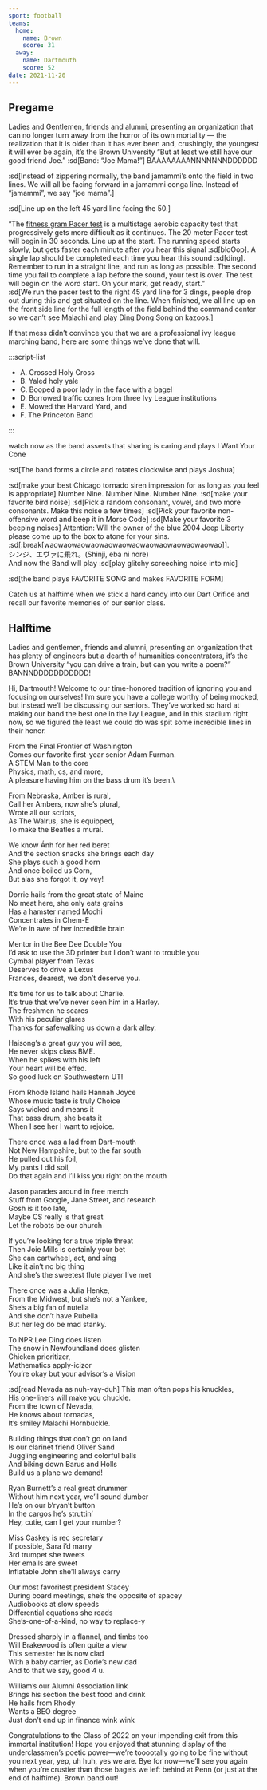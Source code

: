 ```yaml
---
sport: football
teams:
  home:
    name: Brown
    score: 31
  away:
    name: Dartmouth
    score: 52
date: 2021-11-20
---
```


## Pregame

Ladies and Gentlemen, friends and alumni, presenting an organization that can no longer turn away from the horror of its own mortality — the realization that it is older than it has ever been and, crushingly, the youngest it will ever be again, it’s the Brown University “But at least we still have our good friend Joe.” :sd[Band: “Joe Mama!”] BAAAAAAAANNNNNNNDDDDDD

:sd[Instead of zippering normally, the band jamammi’s onto the field in two lines. We will all be facing forward in a jamammi conga line. Instead of “jamammi”, we say “joe mama”.]

:sd[Line up on the left 45 yard line facing the 50.]

“The [fitness gram Pacer test](https://www.youtube.com/watch?v=Y82jDHRrswc) is a multistage aerobic capacity test that progressively gets more difficult as it continues. The 20 meter Pacer test will begin in 30 seconds. Line up at the start. The running speed starts slowly, but gets faster each minute after you hear this signal :sd[bloOop]. A single lap should be completed each time you hear this sound :sd[ding]. Remember to run in a straight line, and run as long as possible. The second time you fail to complete a lap before the sound, your test is over. The test will begin on the word start. On your mark, get ready, start.”\
:sd[We run the pacer test to the right 45 yard line for 3 dings, people drop out during this and get situated on the line. When finished, we all line up on the front side line for the full length of the field behind the command center so we can’t see Malachi and play Ding Dong Song on kazoos.]

If that mess didn’t convince you that we are a professional ivy league marching band, here are some things we’ve done that will.

:::script-list

- A. Crossed Holy Cross
- B. Yaled holy yale
- C. Booped a poor lady in the face with a bagel
- D. Borrowed traffic cones from three Ivy League institutions
- E. Mowed the Harvard Yard, and
- F. The Princeton Band

:::

watch now as the band asserts that sharing is caring and plays I Want Your Cone

:sd[The band forms a circle and rotates clockwise and plays Joshua]

:sd[make your best Chicago tornado siren impression for as long as you feel is appropriate] Number Nine. Number Nine. Number Nine. :sd[make your favorite bird noise] :sd[Pick a random consonant, vowel, and two more consonants. Make this noise a few times] :sd[Pick your favorite non-offensive word and beep it in Morse Code] :sd[Make your favorite 3 beeping noises] Attention: Will the owner of the blue 2004 Jeep Liberty please come up to the box to atone for your sins. :sd[:break[waowaowaowaowaowaowaowaowaowaowaowaowao]].\
シンジ、エヴァに乗れ。(Shinji, eba ni nore)\
And now the Band will play :sd[play glitchy screeching noise into mic]

:sd[the band plays FAVORITE SONG and makes FAVORITE FORM]

Catch us at halftime when we stick a hard candy into our Dart Orifice and recall our favorite memories of our senior class.

## Halftime

Ladies and gentlemen, friends and alumni, presenting an organization that has plenty of engineers but a dearth of humanities concentrators, it’s the Brown University “you can drive a train, but can you write a poem?” BANNNDDDDDDDDDDD!

Hi, Dartmouth! Welcome to our time-honored tradition of ignoring you and focusing on ourselves! I’m sure you have a college worthy of being mocked, but instead we’ll be discussing our seniors. They’ve worked so hard at making our band the best one in the Ivy League, and in this stadium right now, so we figured the least we could do was spit some incredible lines in their honor.

From the Final Frontier of Washington\
Comes our favorite first-year senior Adam Furman.\
A STEM Man to the core\
Physics, math, cs, and more,\
A pleasure having him on the bass drum it’s been.\

From Nebraska, Amber is rural,\
Call her Ambers, now she’s plural,\
Wrote all our scripts,\
As The Walrus, she is equipped,\
To make the Beatles a mural.

We know Ánh for her red beret\
And the section snacks she brings each day\
She plays such a good horn\
And once boiled us Corn, \
But alas she forgot it, oy vey!

Dorrie hails from the great state of Maine\
No meat here, she only eats grains\
Has a hamster named Mochi\
Concentrates in Chem-E\
We’re in awe of her incredible brain

Mentor in the Bee Dee Double You\
I’d ask to use the 3D printer but I don’t want to trouble you\
Cymbal player from Texas\
Deserves to drive a Lexus\
Frances, dearest, we don’t deserve you.

It’s time for us to talk about Charlie.\
It’s true that we’ve never seen him in a Harley.\
The freshmen he scares\
With his peculiar glares\
Thanks for safewalking us down a dark alley.

Haisong’s a great guy you will see,\
He never skips class BME.\
When he spikes with his left\
Your heart will be effed.\
So good luck on Southwestern UT!

From Rhode Island hails Hannah Joyce\
Whose music taste is truly Choice\
Says wicked and means it\
That bass drum, she beats it\
When I see her I want to rejoice.

There once was a lad from Dart-mouth\
Not New Hampshire, but to the far south\
He pulled out his foil,\
My pants I did soil,\
Do that again and I’ll kiss you right on the mouth

Jason parades around in free merch\
Stuff from Google, Jane Street, and research\
Gosh is it too late,\
Maybe CS really is that great\
Let the robots be our church

If you’re looking for a true triple threat\
Then Joie Mills is certainly your bet\
She can cartwheel, act, and sing\
Like it ain’t no big thing\
And she’s the sweetest flute player I’ve met

There once was a Julia Henke,\
From the Midwest, but she’s not a Yankee,\
She’s a big fan of nutella\
And she don’t have Rubella\
But her leg do be mad stanky.

To NPR Lee Ding does listen\
The snow in Newfoundland does glisten\
Chicken prioritizer,\
Mathematics apply-icizor\
You’re okay but your advisor’s a Vision

:sd[read Nevada as nuh-vay-duh] This man often pops his knuckles,\
His one-liners will make you chuckle.\
From the town of Nevada,\
He knows about tornadas,\
It’s smiley Malachi Hornbuckle.

Building things that don’t go on land\
Is our clarinet friend Oliver Sand\
Juggling engineering and colorful balls\
And biking down Barus and Holls\
Build us a plane we demand!

Ryan Burnett’s a real great drummer\
Without him next year, we’ll sound dumber\
He’s on our b‘ryan’t button\
In the cargos he’s struttin’\
Hey, cutie, can I get your number?

Miss Caskey is rec secretary\
If possible, Sara i’d marry\
3rd trumpet she tweets\
Her emails are sweet\
Inflatable John she’ll always carry

Our most favoritest president Stacey\
During board meetings, she’s the opposite of spacey\
Audiobooks at slow speeds\
Differential equations she reads\
She’s-one-of-a-kind, no way to replace-y

Dressed sharply in a flannel, and timbs too\
Will Brakewood is often quite a view\
This semester he is now clad\
With a baby carrier, as Dorle’s new dad\
And to that we say, good 4 u.

William’s our Alumni Association link\
Brings his section the best food and drink\
He hails from Rhody\
Wants a BEO degree\
Just don’t end up in finance wink wink

Congratulations to the Class of 2022 on your impending exit from this immortal institution! Hope you enjoyed that stunning display of the underclassmen’s poetic power—we’re tooootally going to be fine without you next year, yep, uh huh, yes we are. Bye for now—we’ll see you again when you’re crustier than those bagels we left behind at Penn (or just at the end of halftime). Brown band out!
